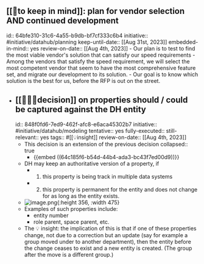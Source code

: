 ## [[🧠to keep in mind]]: plan for vendor selection AND continued development
id:: 64bfe310-31c6-4a55-b9db-bf7cf333c6b4
initiative:: #initiative/datahub/planning 
keep-until-date:: [[Aug 31st, 2023]]
embedded-in-mind:: yes
review-on-date:: [[Aug 4th, 2023]]
	- Our plan is to test to find the most viable vendor's solution that can satisfy our speed requirements
	- Among the vendors that satisfy the speed requirement, we will select the most competent vendor that seem to have the most comprehensive feature set, and migrate our development to its solution.
	- Our goal is to know which solution is the best for us, before the RFP is out on the street.
- ## [[👩🏻‍⚖️decision]] on properties should / could be captured against the DH entity
  id:: 848f0fd6-7ed9-462f-afc8-e6aca45302b7
  initiative:: #initiative/datahub/modeling
  tentative:: yes
  fully-executed::
  still-relevant:: yes
  tags:: #[[💡insight]] 
  review-on-date:: [[Aug 4th, 2023]]
	- This decision is an extension of the previous decision
	  collapsed:: true
		- {{embed ((64c185f6-b54d-44b4-ada3-bc43f7ed00d9))}}
	- DH may keep an authoritative version of a property, if
		- 1) this property is being track in multiple data systems
		- 2) this property is permanent for the entity and does not change for as long as the entity exists.
	- ![image.png](../assets/image_1690307798102_0.png){:height 356, :width 475}
	- Examples of such properties include:
		- entity number
		- role parent, space parent, etc.
	- The 💡 insight: the implication of this is that if one of these properties change, not due to a correction but an update (say for example a group moved under to another department), then the entity before the change ceases to exist and a new entity is created. (The group after the move is a different group.)